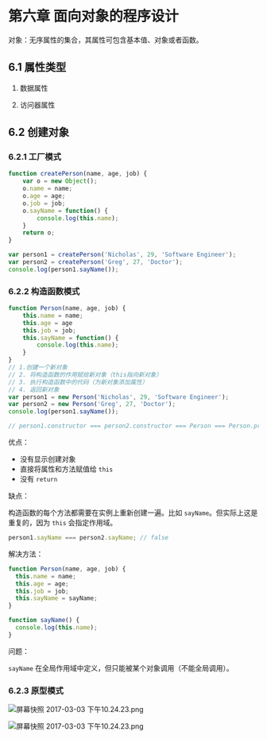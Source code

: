 # 第六章 面向对象的程序设计

对象：无序属性的集合，其属性可包含基本值、对象或者函数。

## 6.1 属性类型

1. 数据属性

2. 访问器属性

## 6.2 创建对象

### 6.2.1 工厂模式

```javascript
function createPerson(name, age, job) {
    var o = new Object();
    o.name = name;
    o.age = age;
    o.job = job;
    o.sayName = function() {
        console.log(this.name);
    }
    return o;
}

var person1 = createPerson('Nicholas', 29, 'Software Engineer');
var person2 = createPerson('Greg', 27, 'Doctor');
console.log(person1.sayName());
```

### 6.2.2 构造函数模式

```javascript
function Person(name, age, job) {
    this.name = name;
    this.age = age
    this.job = job;
    this.sayName = function() {
        console.log(this.name);
    }
}
// 1.创建一个新对象
// 2. 将构造函数的作用赋给新对象（this指向新对象）
// 3. 执行构造函数中的代码（为新对象添加属性）
// 4. 返回新对象
var person1 = new Person('Nicholas', 29, 'Software Engineer');
var person2 = new Person('Greg', 27, 'Doctor');
console.log(person1.sayName());

// person1.constructor === person2.constructor === Person === Person.prototype.constructor
```

优点：

+ 没有显示创建对象
+ 直接将属性和方法赋值给 `this`
+ 没有 `return`

缺点：

构造函数的每个方法都需要在实例上重新创建一遍。比如 `sayName`。但实际上这是重复的，因为 `this` 会指定作用域。

```javascript
person1.sayName === person2.sayName; // false
```

解决方法：

```javascript
function Person(name, age, job) {
  this.name = name;
  this.age = age;
  this.job = job;
  this.sayName = sayName;
}

function sayName() {
  console.log(this.name);
}
```

问题：

`sayName` 在全局作用域中定义，但只能被某个对象调用（不能全局调用）。

### 6.2.3 原型模式

![屏幕快照 2017-03-03 下午10.24.23.png](https://ooo.0o0.ooo/2017/03/03/58b97cb5a16b3.png)

![屏幕快照 2017-03-03 下午10.24.23.png](https://ooo.0o0.ooo/2017/03/03/58b97cb5a16b3.png)
